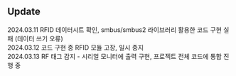 ## Update
2024.03.11 RFID 데이터시트 확인, smbus/smbus2 라이브러리 활용한 코드 구현 실패 (데이터 쓰기 오류)<br>
2024.03.12 코드 구현 중 RFID 모듈 고장, 일시 중지<br>
2024.03.13 RF 태그 감지 - 시리얼 모니터에 출력 구현, 프로젝트 전체 코드에 통합 진행 중<br>
